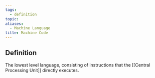 ```yaml
---
tags:
  - definition
topic: 
aliases:
  - Machine Language
title: Machine Code
---
```

## Definition
The lowest level language, consisting of instructions that the [[Central Processing Unit]] directly executes.